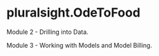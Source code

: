 # pluralsight.OdeToFood

Module 2 - Drilling into Data.

Module 3 - Working with Models and Model Billing.
